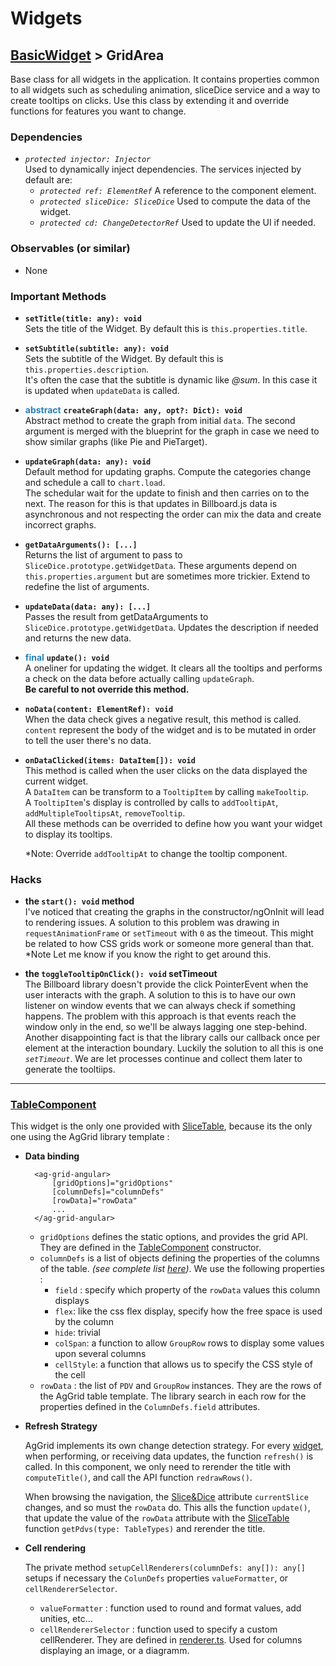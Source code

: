 # Widgets

## [BasicWidget](./BasicWidget.ts) > GridArea
Base class for all widgets in the application. It contains properties common to all widgets
such as scheduling animation, sliceDice service and a way to create tooltips on clicks.
Use this class by extending it and override functions for features you want to change.

### **Dependencies**
- *`protected injector: Injector`*<br/>
Used to dynamically inject dependencies. The services injected by default are:
  - *`protected ref: ElementRef`* A reference to the component element.
  - *`protected sliceDice: SliceDice`* Used to compute the data of the widget.
  - *`protected cd: ChangeDetectorRef`* Used to update the UI if needed.


### **Observables (or similar)**
- None

### **Important Methods**
- **`setTitle(title: any): void`**<br>
Sets the title of the Widget. By default this is `this.properties.title`.

- **`setSubtitle(subtitle: any): void`**<br>
Sets the subtitle of the Widget. By default this is `this.properties.description`.<br/>
It's often the case that the subtitle is dynamic like *@sum*. In this case it is updated when `updateData` is called.

- **<span style="color: #2980b9">abstract</span>** **`createGraph(data: any, opt?: Dict): void`**<br>
Abstract method to create the graph from initial `data`.
The second argument is merged with the blueprint for the graph in case we need to show similar graphs (like Pie and PieTarget).

- **`updateGraph(data: any): void`**<br>
Default method for updating graphs.
Compute the categories change and schedule a call to `chart.load`.<br/>
The schedular wait for the update to finish and then carries on to the next. The reason for this is that updates in Billboard.js data is asynchronous and not respecting the order can mix the data and create incorrect graphs.

- **`getDataArguments(): [...]`**<br>
Returns the list of argument to pass to `SliceDice.prototype.getWidgetData`.
These arguments depend on `this.properties.argument` but are sometimes more trickier.
Extend to redefine the list of arguments.

- **`updateData(data: any): [...]`**<br>
Passes the result from getDataArguments to `SliceDice.prototype.getWidgetData`.
Updates the description if needed and returns the new data.

- **<span style="color: #2980b9">final</span>** **`update(): void`**<br>
A oneliner for updating the widget.
It clears all the tooltips and performs a check on the data before actually calling `updateGraph`.<br/>
**Be careful to not override this method.**

- **`noData(content: ElementRef): void`**<br>
When the data check gives a negative result, this method is called.<br/>
`content` represent the body of the widget and is to be mutated in order to tell the user there's no data. 

- **`onDataClicked(items: DataItem[]): void`**<br>
This method is called when the user clicks on the data displayed the current widget.<br/>
A `DataItem` can be transform to a `TooltipItem` by calling `makeTooltip`.<br/>
A `TooltipItem`'s display is controlled by calls to `addTooltipAt`, `addMultipleTooltipsAt`, `removeTooltip`.<br/>
All these methods can be overrided to define how you want your widget to display its tooltips.<br/>

  *Note: Override `addTooltipAt` to change the tooltip component.

### **Hacks**
- **the `start(): void` method**<br>
I've noticed that creating the graphs in the constructor/ngOnInit will lead to rendering issues.
A solution to this problem was drawing in `requestAnimationFrame` or `setTimeout` with `0` as the timeout. This might be related to how CSS grids work or someone more general than that. <br/>
*Note Let me know if you know the right to get around this.

- **the `toggleTooltipOnClick(): void` setTimeout**<br>
The Billboard library doesn't provide the click PointerEvent when the user interacts with the graph. A solution to this is to have our own listener on window events that we can always check if something happens.
The problem with this approach is that events reach the window only in the end, so we'll be always lagging one step-behind. Another disappointing fact is that the library calls our callback once per element at the interaction boundary.
Luckily the solution to all this is one *`setTimeout`*. We are let processes continue and collect them later to generate the tooltiips.

<hr/>

### [TableComponent](./table/table.component.ts)<br>
This widget is the only one provided with [SliceTable](../middle/SliceTable.ts), because its the only one using the AgGrid library template : 

- **Data binding**

        <ag-grid-angular>
            [gridOptions]="gridOptions"
            [columnDefs]="columnDefs"
            [rowData]="rowData"
            ...
        </ag-grid-angular>

    - `gridOptions` defines the static options, and provides the grid API. They are defined in the [TableComponent](./table/table.component.ts) constructor.
    - `columnDefs` is a list of objects defining the properties of the columns of the table. *(see complete list [here](https://www.ag-grid.com/angular-data-grid/column-properties/))*. We use the following properties : 
      - `field` : specify which property of the `rowData` values this column displays
      - `flex`: like the css flex display, specify how the free space is used by the column
      - `hide`: trivial
      - `colSpan`: a function to allow `GroupRow` rows to display some values upon several columns
      - `cellStyle`: a function that allows us to specify the CSS style of the cell
    - `rowData` : the list of `PDV` and `GroupRow` instances. They are the rows of the AgGrid table template. The library search in each row for the properties defined in the `ColumnDefs.field` attributes.


- **Refresh Strategy**

    AgGrid implements its own change detection strategy. For every [widget](./), when performing, or receiving data updates, the function `refresh()` is called. In this component, we only need to rerender the title with `computeTitle()`, and call the API function `redrawRows()`.

    When browsing the navigation, the [Slice&Dice](../middle/Slice&Dice.ts) attribute `currentSlice` changes, and so must the `rowData` do. This alls the function `update()`, that update the value of the `rowData` attribute with the [SliceTable](../middle/SliceTable.ts) function `getPdvs(type: TableTypes)` and rerender the title.

- **Cell rendering**
  
  The private method `setupCellRenderers(columnDefs: any[]): any[]` setups if necessary the `ColunDefs` properties `valueFormatter`, or `cellRendererSelector`.
  - `valueFormatter` : function used to round and format values, add unities, etc... 
  - `cellRendererSelector` : function used to specify a custom cellRenderer. They are defined in [renderer.ts](./table/renderers.ts). Used for columns displaying an image, or a diagramm.
